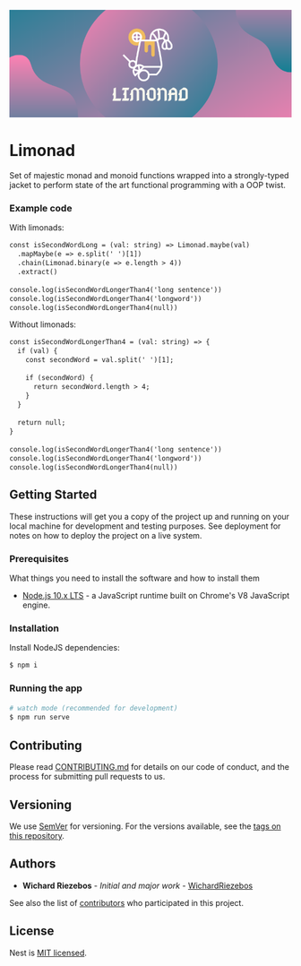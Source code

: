 ![Limonad](https://github.com/WichardRiezebos/limonad/raw/master/limonad_banner.png)

# Limonad
Set of majestic monad and monoid functions wrapped into a strongly-typed jacket to perform state of the art functional programming with a OOP twist.

### Example code

With limonads:
```
const isSecondWordLong = (val: string) => Limonad.maybe(val)
  .mapMaybe(e => e.split(' ')[1])
  .chain(Limonad.binary(e => e.length > 4))
  .extract()

console.log(isSecondWordLongerThan4('long sentence'))
console.log(isSecondWordLongerThan4('longword'))
console.log(isSecondWordLongerThan4(null))
```

Without limonads:
```
const isSecondWordLongerThan4 = (val: string) => {
  if (val) {
    const secondWord = val.split(' ')[1];

    if (secondWord) {
      return secondWord.length > 4;
    }
  }

  return null;
}

console.log(isSecondWordLongerThan4('long sentence'))
console.log(isSecondWordLongerThan4('longword'))
console.log(isSecondWordLongerThan4(null))
```

## Getting Started
These instructions will get you a copy of the project up and running on your local machine for development and testing purposes. See deployment for notes on how to deploy the project on a live system.

### Prerequisites

What things you need to install the software and how to install them

* [Node.js 10.x LTS](https://nodejs.org/en/) - a JavaScript runtime built on Chrome's V8 JavaScript engine.

### Installation

Install NodeJS dependencies:
```bash
$ npm i
```

### Running the app


```bash
# watch mode (recommended for development)
$ npm run serve
```

## Contributing

Please read [CONTRIBUTING.md](#) for details on our code of conduct, and the process for submitting pull requests to us.

## Versioning

We use [SemVer](http://semver.org/) for versioning. For the versions available, see the [tags on this repository](#). 

## Authors

* **Wichard Riezebos** - *Initial and major work* - [WichardRiezebos](https://github.com/WichardRiezebos)

See also the list of [contributors](h#) who participated in this project.

## License

  
Nest is [MIT licensed](LICENSE).
